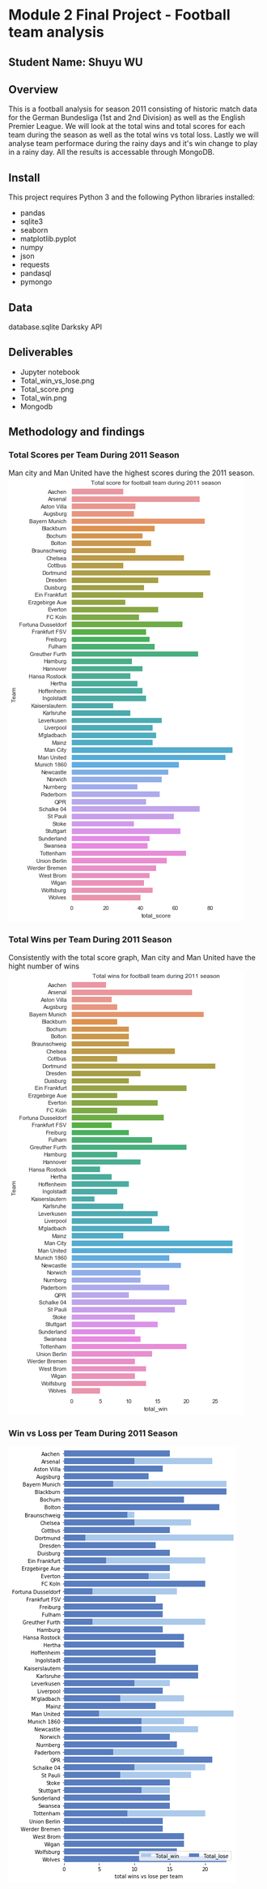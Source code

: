 # Module 2 Final Project - Football team analysis

## Student Name: Shuyu WU

## Overview
This is a football analysis for season 2011 consisting of historic match data for the German Bundesliga (1st and 2nd Division) as well as the English Premier League. We will look at the total wins and total scores for each team during the season as well as the total wins vs total loss. Lastly we will analyse team performace during the rainy days and it's win change to play in a rainy day. All the results is accessable through MongoDB.

## Install
This project requires Python 3 and the following Python libraries installed:
- pandas
- sqlite3
- seaborn
- matplotlib.pyplot
- numpy
- json
- requests
- pandasql
- pymongo

## Data
database.sqlite
Darksky API

## Deliverables
- Jupyter notebook
- Total_win_vs_lose.png
- Total_score.png
- Total_win.png
- Mongodb

## Methodology and findings

### Total Scores per Team During 2011 Season
Man city and Man United have the highest scores during the 2011 season.
<img src="football_analysis/data_viz/total_score.png" />

### Total Wins per Team During 2011 Season
Consistently with the total score graph, Man city and Man United have the hight number of wins
<img src="football_analysis/data_viz/total_win.png" />

### Win vs Loss per Team During 2011 Season
<img src="football_analysis/data_viz/Total_win_vs_lose.png" />